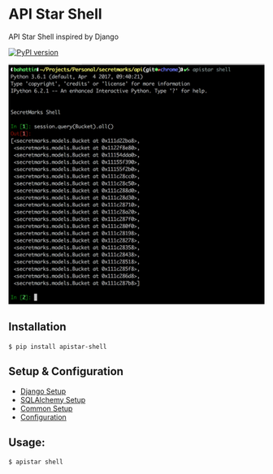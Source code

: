 # API Star Shell
API Star Shell inspired by Django

[![PyPI version](https://badge.fury.io/py/apistar-shell.svg)](https://badge.fury.io/py/apistar-shell)

![Example Usage](docs/usage.png "Example Usage")


## Installation

```
$ pip install apistar-shell
```

## Setup & Configuration

- [Django Setup](docs/DJANGO_SETUP.md)
- [SQLAlchemy Setup](docs/SQLALCHEMY_SETUP.md)
- [Common Setup](docs/COMMON_SETUP.md)
- [Configuration](docs/CONFIGURATION.md)

## Usage:

```
$ apistar shell
```

